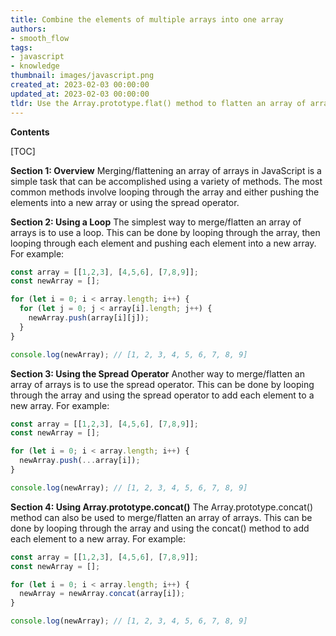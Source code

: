 ```yaml
---
title: Combine the elements of multiple arrays into one array
authors:
- smooth_flow
tags:
- javascript
- knowledge
thumbnail: images/javascript.png
created_at: 2023-02-03 00:00:00
updated_at: 2023-02-03 00:00:00
tldr: Use the Array.prototype.flat() method to flatten an array of arrays in Javascript.
---
```


**Contents**

[TOC]

**Section 1: Overview**
Merging/flattening an array of arrays in JavaScript is a simple task that can be accomplished using a variety of methods. The most common methods involve looping through the array and either pushing the elements into a new array or using the spread operator.

**Section 2: Using a Loop**
The simplest way to merge/flatten an array of arrays is to use a loop. This can be done by looping through the array, then looping through each element and pushing each element into a new array. For example:

```javascript
const array = [[1,2,3], [4,5,6], [7,8,9]];
const newArray = [];

for (let i = 0; i < array.length; i++) {
  for (let j = 0; j < array[i].length; j++) {
    newArray.push(array[i][j]);
  }
}

console.log(newArray); // [1, 2, 3, 4, 5, 6, 7, 8, 9]
```

**Section 3: Using the Spread Operator**
Another way to merge/flatten an array of arrays is to use the spread operator. This can be done by looping through the array and using the spread operator to add each element to a new array. For example:

```javascript
const array = [[1,2,3], [4,5,6], [7,8,9]];
const newArray = [];

for (let i = 0; i < array.length; i++) {
  newArray.push(...array[i]);
}

console.log(newArray); // [1, 2, 3, 4, 5, 6, 7, 8, 9]
```

**Section 4: Using Array.prototype.concat()**
The Array.prototype.concat() method can also be used to merge/flatten an array of arrays. This can be done by looping through the array and using the concat() method to add each element to a new array. For example:

```javascript
const array = [[1,2,3], [4,5,6], [7,8,9]];
const newArray = [];

for (let i = 0; i < array.length; i++) {
  newArray = newArray.concat(array[i]);
}

console.log(newArray); // [1, 2, 3, 4, 5, 6, 7, 8, 9]
```

